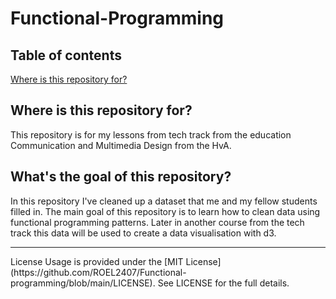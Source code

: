 # Functional-Programming

## Table of contents
[Where is this repository for?](https://github.com/ROEL2407/Functional-programming#where-is-this-repository-for)<br />
## Where is this repository for?
This repository is for my lessons from tech track from the education Communication and Multimedia Design from the HvA. 

## What's the goal of this repository?
In this repository I've cleaned up a dataset that me and my fellow students filled in. The main goal of this repository is to learn how to clean data using functional programming patterns. Later in another course from the tech track this data will be used to create a data visualisation with d3.


<hr />
License
Usage is provided under the [MIT License](https://github.com/ROEL2407/Functional-programming/blob/main/LICENSE). See LICENSE for the full details.
